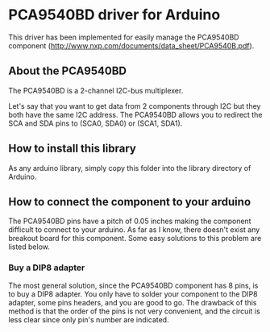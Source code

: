# PCA9540BD driver for Arduino #
 
This driver has been implemented for easily manage the PCA9540BD component (http://www.nxp.com/documents/data_sheet/PCA9540B.pdf).

## About the PCA9540BD ##

The PCA9540BD is a 2-channel I2C-bus multiplexer.

Let's say that you want to get data from 2 components through I2C but they both have the same I2C address. The PCA9540BD allows you to redirect the SCA and SDA pins to (SCA0, SDA0) or (SCA1, SDA1).

## How to install this library ##

As any arduino library, simply copy this folder into the library directory of Arduino.

## How to connect the component to your arduino ##

The PCA9540BD pins have a pitch of 0.05 inches making the component difficult to connect to your arduino. As far as
I know, there doesn't exist any breakout board for this component. Some easy solutions to this problem are listed below.

### Buy a DIP8 adapter ###

The most general solution, since the PCA9540BD component has 8 pins, is to buy a DIP8 adapter. You only have to solder your component to
the DIP8 adapter, some pins headers, and you are good to go. The drawback of this method is that the order of the pins is not very
convenient, and the circuit is less clear since only pin's number are indicated.
